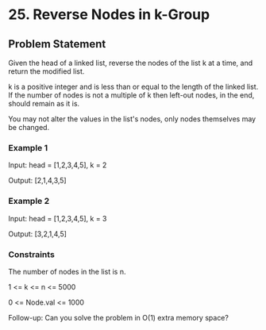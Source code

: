 # 25. Reverse Nodes in k-Group

## Problem Statement

Given the head of a linked list, reverse the nodes of the list k at a time, and return the modified list.

k is a positive integer and is less than or equal to the length of the linked list. If the number of nodes is not a multiple of k then left-out nodes, in the end, should remain as it is.

You may not alter the values in the list's nodes, only nodes themselves may be changed.

### Example 1

[](./example1.jpg)

Input: head = [1,2,3,4,5], k = 2

Output: [2,1,4,3,5]

### Example 2

[](./example2.jpg)

Input: head = [1,2,3,4,5], k = 3

Output: [3,2,1,4,5]

### Constraints

The number of nodes in the list is n.

1 <= k <= n <= 5000

0 <= Node.val <= 1000

Follow-up: Can you solve the problem in O(1) extra memory space?
